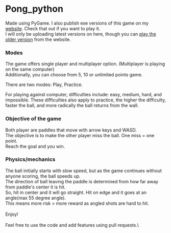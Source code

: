 # Pong_python
Made using PyGame. I also publish exe versions of this game on my [website](https://divy-07.github.io/). Check that out if you want to play it.\
I will only be uploading latest versions on here, though you can [play the older version](https://divy-07.github.io/games/pong/) from the website.

### Modes

The game offers single player and multiplayer option. (Multiplayer is playing on the same computer)\
Additionally, you can choose from 5, 10 or unlimited points game.

There are two modes: Play, Practice.

For playing against computer, difficulties include: easy, medium, hard, and impossible.
These difficulties also apply to practice, the higher the difficulty, faster the ball, and more radically the ball returns from the wall.

### Objective of the game

Both player are paddles that move with arrow keys and WASD.\
The objective is to make the other player miss the ball. One miss = one point.\
Reach the goal and you win.

### Physics/mechanics

The ball initially starts with slow speed, but as the game continues without anyone scoring, the ball speeds up.\
The direction of ball leaving the paddle is determined from how far away from paddle's center it is hit.\
So, hit in center and it will go straight. Hit on edge and it goes at an angle(max 55 degree angle).\
This means more risk = more reward as angled shots are hard to hit.\
\
Enjoy!\
\
Feel free to use the code and add features using pull requests.\
